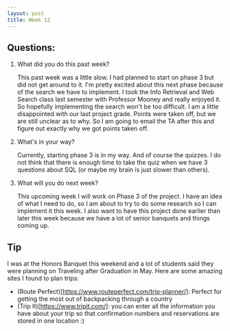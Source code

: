 ```yaml
---
layout: post
title: Week 12
---
```


## Questions:
1. What did you do this past week?
    
    This past week was a little slow. I had planned to start on phase 3 but did not get around to it. I'm pretty excited about this next phase because of the search we have to implement. I took the Info Retrieval and Web Search class last semester with Professor Mooney and really enjoyed it. So hopefully implementing the search won't be too difficult. I am a little disappointed with our last project grade. Points were taken off, but we are still unclear as to why. So I am going to email the TA after this and figure out exactly why we got points taken off. 
2. What's in your way?

    Currently, starting phase 3 is in my way. And of course the quizzes. I do not think that there is enough time to take the quiz when we have 3 questions about SQL (or maybe my brain is just slower than others). 
3. What will you do next week? 

    This upcoming week I will work on Phase 3 of the project. I have an idea of what I need to do, so I am about to try to do some research so I can implement it this week. I also want to have this project done earlier than later this week because we have a lot of senior banquets and things coming up. 
  
## Tip
I was at the Honors Banquet this weekend and a lot of students said they were planning on Traveling after Graduation in May. Here are some amazing sites I found to plan trips: 
* (Route Perfect)[https://www.routeperfect.com/trip-planner/]: Perfect for getting the most out of backpacking through a country
* (Trip It)[https://www.tripit.com/]: you can enter all the information you have about your trip so that confirmation numbers and reservations are stored in one location :) 

